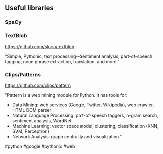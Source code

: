 ## Useful libraries

### SpaCy

### TextBlob

https://github.com/sloria/textblob

"Simple, Pythonic, text processing--Sentiment analysis, part-of-speech tagging, noun phrase extraction, translation, and more."

### Clips/Patterns

https://github.com/clips/pattern

"Pattern is a web mining module for Python. It has tools for:
-   Data Mining: web services (Google, Twitter, Wikipedia), web crawler, HTML DOM parser
-   Natural Language Processing: part-of-speech taggers, n-gram search, sentiment analysis, WordNet
-   Machine Learning: vector space model, clustering, classification (KNN, SVM, Perceptron)
-   Network Analysis: graph centrality and visualization."

<!-- Keywords -->
#python #google #pythonic #web
<!-- /Keywords -->
